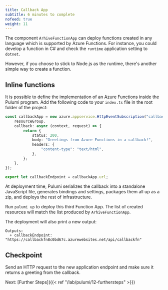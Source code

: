 ```yaml
---
title: Callback App
subtitle: 6 minutes to complete
nofeed: true
weight: 11
---
```


The component `ArhiveFunctionApp` can deploy functions created in any language which is supported by Azure Functions. For instance, you could develop a function in C# and check the `runtime` application setting to `dotnet`.

However, if you choose to stick to Node.js as the runtime, there's another simple way to create a function.

## Inline functions

It is possible to define the implementation of an Azure Functions inside the Pulumi program. Add the following code to your `index.ts` file in the root folder of the project:

``` ts
const callbackApp = new azure.appservice.HttpEventSubscription("callbackfn", {
    resourceGroup,
    callback: async (context, request) => {
        return {
            status: 200,
            body: "Greetings from Azure Functions in a callback!",
            headers: {
                "content-type": "text/html",
            },
        };
    },
});

export let callbackEndpoint = callbackApp.url;
```

At deployment time, Pulumi serializes the callback into a standalone JavaScript file, generates bindings and settings, packages them all up as a zip, and deploys the rest of infrastructure.

Run `pulumi up` to deploy this third Function App. The list of created resources will match the list produced by `ArhiveFunctionApp`.

The deployment will also print a new output:

```
Outputs:
  + callbackEndpoint: "https://callbackfn8c0bd67c.azurewebsites.net/api/callbackfn"
```

## Checkpoint

Send an HTTP request to the new application endpoint and make sure it returns a greeting from the callback.

Next: [Further Steps]({{< ref "/lab/pulumi/12-furthersteps" >}})